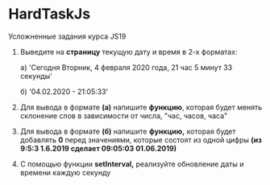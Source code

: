 # HardTaskJs
Усложненные задания курса JS19

1. Выведите на **страницу** текущую дату и время в 2-х форматах:

	a) 'Сегодня Вторник, 4 февраля 2020 года, 21 час 5 минут 33 секунды'

	б) '04.02.2020 - 21:05:33'  

1. Для вывода в формате **(а)** напишите **функцию**, которая будет менять склонение слов в зависимости от числа, "час, часов, часа"

1. Для вывода в формате **(б)** напишите **функцию,** которая будет добавлять **0** перед значениями, которые состоят из одной цифры **(из 9:5:3 1.6.2019 сделает 09:05:03 01.06.2019)**

1. С помощью функции **setInterval,** реализуйте обновление даты и времени каждую секунду
